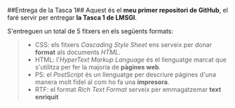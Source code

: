 ##Entrega de la Tasca 1##
Aquest és el **meu primer repositori de GitHub**, el faré servir per entregar **la Tasca 1 de LMSGI**. 

S'entreguen un total de 5 fitxers en els següents formats: 
>- CSS: els fitxers _Cascading Style Sheet_ ens serveix per donar **format** als documents _HTML_.
>- HTML: l'_HyperText Markup Language_ és el llenguatge marcat que s'utilitza per fer la majoria de **pàgines web**.
>- PS: el _PostScript_ és un llenguatge per descriure pàgines d'una manera molt fidel al com ho fa una **impresora**. 
>- RTF: el format _Rich Text Format_ serveix per emmagatzemar **text enriquit**
